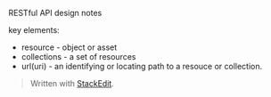 RESTful API design notes 

key elements:
- resource - object or asset 
- collections - a set of resources 
- url(uri) - an identifying or locating path to a resouce or collection. 




> Written with [StackEdit](https://stackedit.io/).
<!--stackedit_data:
eyJoaXN0b3J5IjpbMTc1MDYxNDc3OV19
-->